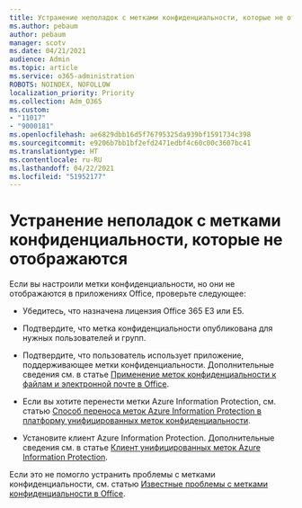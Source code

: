 ```yaml
---
title: Устранение неполадок с метками конфиденциальности, которые не отображаются
ms.author: pebaum
author: pebaum
manager: scotv
ms.date: 04/21/2021
audience: Admin
ms.topic: article
ms.service: o365-administration
ROBOTS: NOINDEX, NOFOLLOW
localization_priority: Priority
ms.collection: Adm_O365
ms.custom:
- "11017"
- "9000181"
ms.openlocfilehash: ae6829dbb16d5f76795325da939bf1591734c398
ms.sourcegitcommit: e9206b7bb1bf2efd2471edbf4c60c00c3607bc41
ms.translationtype: HT
ms.contentlocale: ru-RU
ms.lasthandoff: 04/22/2021
ms.locfileid: "51952177"
---
```

# <a name="troubleshoot-sensitivity-labels-not-appearing"></a>Устранение неполадок с метками конфиденциальности, которые не отображаются

Если вы настроили метки конфиденциальности, но они не отображаются в приложениях Office, проверьте следующее:

- Убедитесь, что назначена лицензия Office 365 E3 или E5.

- Подтвердите, что метка конфиденциальности опубликована для нужных пользователей и групп.

- Подтвердите, что пользователь использует приложение, поддерживающее метки конфиденциальности. Дополнительные сведения см. в статье [Применение меток конфиденциальности к файлам и электронной почте в Office](https://go.microsoft.com/fwlink/?linkid=2106446).

- Если вы хотите перенести метки Azure Information Protection, см. статью [Способ переноса меток Azure Information Protection в платформу унифицированных меток конфиденциальности](https://go.microsoft.com/fwlink/?linkid=2106056).

- Установите клиент Azure Information Protection. Дополнительные сведения см. в статье [Клиент унифицированных меток Azure Information Protection](https://go.microsoft.com/fwlink/?linkid=2106374).

Если это не помогло устранить проблемы с метками конфиденциальности, см. статью [Известные проблемы с метками конфиденциальности в Office](https://go.microsoft.com/fwlink/?linkid=2106447).